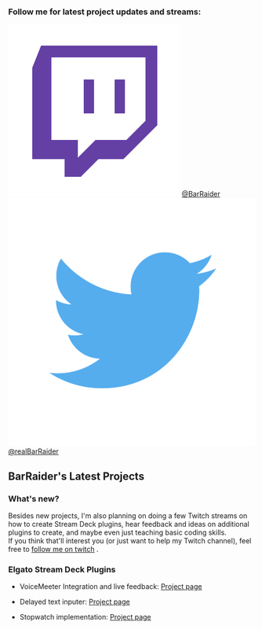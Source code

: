 ### Follow me for latest project updates and streams:  
[![Twitch](/images/twitch.png)](https://www.twitch.tv/barraider/) [@BarRaider](https://www.twitch.tv/barraider/)  
 [![Twitter](/images/twitter.png)](https://twitter.com/realBarRaider) [@realBarRaider](https://twitter.com/realBarRaider)

## BarRaider's Latest Projects

### What's new?
Besides new projects, I'm also planning on  doing a few Twitch streams on how to create Stream Deck plugins, hear feedback and ideas on additional plugins to create, and maybe even just teaching basic coding skills.   
If you think that'll interest you (or just want to help my Twitch channel), feel free to [follow me on twitch](https://m.twitch.tv/barraider) .


### Elgato Stream Deck Plugins

* VoiceMeeter Integration and live feedback: [Project page](https://github.com/BarRaider/streamdeck-voicemeeter)
	
* Delayed text inputer: [Project page](https://github.com/BarRaider/streamdeck-delayedtext)
	
* Stopwatch implementation: [Project page](https://github.com/BarRaider/streamdeck-stopwatch)
	

